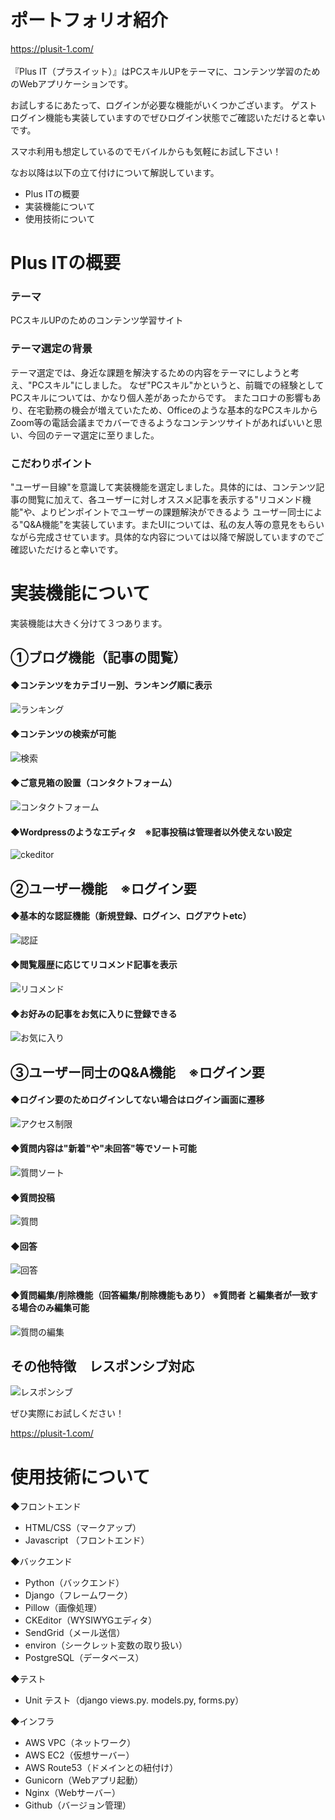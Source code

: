 # ポートフォリオ紹介
https://plusit-1.com/ <br><br>
『Plus IT（プラスイット）』はPCスキルUPをテーマに、コンテンツ学習のためのWebアプリケーションです。

お試しするにあたって、ログインが必要な機能がいくつかございます。
ゲストログイン機能も実装していますのでぜひログイン状態でご確認いただけると幸いです。

スマホ利用も想定しているのでモバイルからも気軽にお試し下さい！

なお以降は以下の立て付けについて解説しています。

* Plus ITの概要
* 実装機能について
* 使用技術について

# Plus ITの概要

### テーマ
PCスキルUPのためのコンテンツ学習サイト

### テーマ選定の背景
テーマ選定では、身近な課題を解決するための内容をテーマにしようと考え、"PCスキル"にしました。
なぜ"PCスキル"かというと、前職での経験としてPCスキルについては、かなり個人差があったからです。
またコロナの影響もあり、在宅勤務の機会が増えていたため、Officeのような基本的なPCスキルからZoom等の電話会議までカバーできるようなコンテンツサイトがあればいいと思い、今回のテーマ選定に至りました。

### こだわりポイント
"ユーザー目線"を意識して実装機能を選定しました。具体的には、コンテンツ記事の閲覧に加えて、各ユーザーに対しオススメ記事を表示する"リコメンド機能"や、よりピンポイントでユーザーの課題解決ができるよう
ユーザー同士による"Q&A機能"を実装しています。またUIについては、私の友人等の意見をもらいながら完成させています。具体的な内容については以降で解説していますのでご確認いただけると幸いです。

# 実装機能について

実装機能は大きく分けて３つあります。

## ①ブログ機能（記事の閲覧）

#### ◆コンテンツをカテゴリー別、ランキング順に表示
![ランキング](https://user-images.githubusercontent.com/73920107/109258703-23de2a80-783e-11eb-9717-b12e4e2a703e.gif)

#### ◆コンテンツの検索が可能
![検索](https://user-images.githubusercontent.com/73920107/109258776-44a68000-783e-11eb-939d-2acb265c8dd7.gif)

#### ◆ご意見箱の設置（コンタクトフォーム）
![コンタクトフォーム ](https://user-images.githubusercontent.com/73920107/109259483-a74c4b80-783f-11eb-8f77-fc813d75bc24.gif)

#### ◆Wordpressのようなエディタ　※記事投稿は管理者以外使えない設定
![ckeditor](https://user-images.githubusercontent.com/73920107/109257700-0f009780-783c-11eb-8035-54bc6ea017b1.gif)

## ②ユーザー機能　※ログイン要

#### ◆基本的な認証機能（新規登録、ログイン、ログアウトetc）
![認証](https://user-images.githubusercontent.com/73920107/109255102-aa8f0980-7836-11eb-8e6d-f8a445adfb7f.gif)

#### ◆閲覧履歴に応じてリコメンド記事を表示
![リコメンド](https://user-images.githubusercontent.com/73920107/109258732-32c4dd00-783e-11eb-81c9-2f816ecb022e.gif)


#### ◆お好みの記事をお気に入りに登録できる
![お気に入り](https://user-images.githubusercontent.com/73920107/109258684-1628a500-783e-11eb-9d15-6ad7b6320bc4.gif)


## ③ユーザー同士のQ&A機能　※ログイン要

#### ◆ログイン要のためログインしてない場合はログイン画面に遷移
![アクセス制限](https://user-images.githubusercontent.com/73920107/109258662-07da8900-783e-11eb-9751-6436f18fde02.gif)


#### ◆質問内容は"新着"や"未回答"等でソート可能
![質問ソート](https://user-images.githubusercontent.com/73920107/109258841-63a51200-783e-11eb-92b5-7f1e9d9d1ac8.gif)


#### ◆質問投稿
![質問](https://user-images.githubusercontent.com/73920107/109258791-4d975180-783e-11eb-8996-40de47728289.gif)


#### ◆回答
![回答](https://user-images.githubusercontent.com/73920107/109258756-3ce6db80-783e-11eb-8e01-24a85dd7bc8e.gif)


#### ◆質問編集/削除機能（回答編集/削除機能もあり） ※質問者 と編集者が一致する場合のみ編集可能
![質問の編集](https://user-images.githubusercontent.com/73920107/109257816-496a3480-783c-11eb-89e5-07b46e3f9ed2.gif)

## その他特徴　レスポンシブ対応
![レスポンシブ](https://user-images.githubusercontent.com/73920107/109257801-4707da80-783c-11eb-895e-af010286f4f2.gif)

ぜひ実際にお試しください！

https://plusit-1.com/

# 使用技術について

◆フロントエンド
* HTML/CSS（マークアップ）
* Javascript （フロントエンド）

◆バックエンド
* Python（バックエンド）
* Django（フレームワーク）
* Pillow（画像処理）
* CKEditor（WYSIWYGエディタ）
* SendGrid（メール送信）
* environ（シークレット変数の取り扱い）
* PostgreSQL（データベース）

◆テスト
* Unit テスト（django views.py. models.py, forms.py）

◆インフラ
* AWS VPC（ネットワーク）
* AWS EC2（仮想サーバー）
* AWS Route53（ドメインとの紐付け）
* Gunicorn（Webアプリ起動）
* Nginx（Webサーバー）
* Github（バージョン管理）









